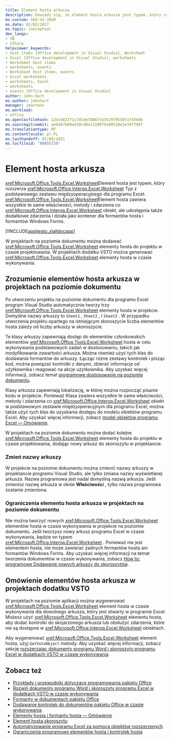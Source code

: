 ```yaml
---
title: Element hosta arkusza
description: Dowiedz się, że element hosta arkusza jest typem, który rozszerza typ arkusza z podstawowego zestawu międzyoperacyjnego dla programu Excel.
ms.custom: SEO-VS-2020
ms.date: 02/02/2017
ms.topic: conceptual
dev_langs:
- VB
- CSharp
helpviewer_keywords:
- host items [Office development in Visual Studio], Worksheet
- Excel [Office development in Visual Studio], worksheets
- Worksheet host items
- worksheets, events
- Worksheet host items, events
- Excel worksheets
- worksheets, Excel
- worksheets
- events [Office development in Visual Studio]
author: John-Hart
ms.author: johnhart
manager: jmartens
ms.workload:
- office
ms.openlocfilehash: 12dc0823f1c7d1eb78867cb3529f955851f45b66
ms.sourcegitcommit: ae6d47b09a439cd0e13180f5e89510e3e347fd47
ms.translationtype: MT
ms.contentlocale: pl-PL
ms.lasthandoff: 02/08/2021
ms.locfileid: "99955739"
---
```

# <a name="worksheet-host-item"></a>Element hosta arkusza
  <xref:Microsoft.Office.Tools.Excel.Worksheet>Element hosta jest typem, który rozszerza <xref:Microsoft.Office.Interop.Excel.Worksheet> Typ z podstawowego zestawu międzyoperacyjnego dla programu Excel. <xref:Microsoft.Office.Tools.Excel.Worksheet>Element hosta zawiera wszystkie te same właściwości, metody i zdarzenia co <xref:Microsoft.Office.Interop.Excel.Worksheet> obiekt, ale udostępnia także dodatkowe zdarzenia i działa jako kontener dla formantów hosta i formantów Windows Forms.

 [!INCLUDE[appliesto_xlalldocapp](../vsto/includes/appliesto-xlalldocapp-md.md)]

 W projektach na poziomie dokumentu można dodawać <xref:Microsoft.Office.Tools.Excel.Worksheet> elementy hosta do projektu w czasie projektowania. W projektach dodatku VSTO można generować <xref:Microsoft.Office.Tools.Excel.Worksheet> elementy hosta w czasie wykonywania.

## <a name="understand-worksheet-host-items-in-document-level-projects"></a>Zrozumienie elementów hosta arkusza w projektach na poziomie dokumentu
 Po utworzeniu projektu na poziomie dokumentu dla programu Excel program Visual Studio automatycznie tworzy trzy <xref:Microsoft.Office.Tools.Excel.Worksheet> elementy hosta w projekcie. Domyślne nazwy arkuszy to `Sheet1` , `Sheet2` , i `Sheet3` . W przypadku utworzenia projektu opartego na istniejącym skoroszycie liczba elementów hosta zależy od liczby arkuszy w skoroszycie.

 Te klasy arkuszy zapewniają dostęp do elementów członkowskich elementów <xref:Microsoft.Office.Tools.Excel.Worksheet> hosta w celu wykonywania podstawowych zadań w dostosowaniu, takich jak modyfikowanie zawartości arkusza. Można również użyć tych klas do dodawania formantów do arkuszy. Łącząc różne zestawy kontrolek i pisząc kod, można powiązać kontrolki z danymi, zbierać informacje od użytkownika i reagować na akcje użytkownika. Aby uzyskać więcej informacji, zobacz temat [programowe dostosowanie na poziomie dokumentu](../vsto/programming-document-level-customizations.md).

 Klasy arkusza zapewniają lokalizację, w której można rozpocząć pisanie kodu w projekcie. Ponieważ Klasa zawiera wszystkie te same właściwości, metody i zdarzenia co <xref:Microsoft.Office.Interop.Excel.Worksheet> obiekt w podstawowym zestawie międzyoperacyjnym dla programu Excel, można także użyć tych klas do uzyskania dostępu do modelu obiektów programu Excel. Aby uzyskać więcej informacji, zobacz [model obiektów programu Excel — Omówienie](../vsto/excel-object-model-overview.md).

 W projektach na poziomie dokumentu można dodać kolejne <xref:Microsoft.Office.Tools.Excel.Worksheet> elementy hosta do projektu w czasie projektowania, dodając nowy arkusz do skoroszytu w projektancie.

### <a name="rename-worksheets"></a>Zmień nazwy arkuszy
 W projekcie na poziomie dokumentu można zmienić nazwy arkuszy w projektancie programu Visual Studio, ale tylko zmiana nazwy wyświetlanej arkusza. Nazwa programowa jest nadal domyślną nazwą arkusza. Jeśli zmienisz nazwę arkusza w oknie **Właściwości** , tylko nazwa programowa zostanie zmieniona.

### <a name="limitations-of-the-worksheet-host-item-in-document-level-projects"></a>Ograniczenia elementu hosta arkusza w projektach na poziomie dokumentu
 Nie można tworzyć nowych <xref:Microsoft.Office.Tools.Excel.Worksheet> elementów hosta w czasie wykonywania w projekcie na poziomie dokumentu. Jeśli tworzysz nowy arkusz programu Excel w czasie wykonywania, będzie on typem <xref:Microsoft.Office.Interop.Excel.Worksheet> . Ponieważ nie jest elementem hosta, nie może zawierać żadnych formantów hosta ani formantów Windows Forms. Aby uzyskać więcej informacji na temat tworzenia dokumentów w czasie wykonywania, zobacz [How to: programowe Dodawanie nowych arkuszy do skoroszytów](../vsto/how-to-programmatically-add-new-worksheets-to-workbooks.md).

## <a name="understand-worksheet-host-items-in-vsto-add-in-projects"></a>Omówienie elementów hosta arkusza w projektach dodatku VSTO
 W projektach na poziomie aplikacji można wygenerować <xref:Microsoft.Office.Tools.Excel.Worksheet> element hosta w czasie wykonywania dla dowolnego arkusza, który jest otwarty w programie Excel. Możesz użyć <xref:Microsoft.Office.Tools.Excel.Worksheet> elementu hosta, aby dodać kontrolki do skojarzonego arkusza lub obsłużyć zdarzenia, które nie są dostępne w <xref:Microsoft.Office.Interop.Excel.Worksheet> obiektach.

 Aby wygenerować <xref:Microsoft.Office.Tools.Excel.Worksheet> element hosta, użyj `GetVstoObject` metody. Aby uzyskać więcej informacji, zobacz sekcję [rozszerzając dokumenty programu Word i skoroszyty programu Excel w dodatkach VSTO w czasie wykonywania](../vsto/extending-word-documents-and-excel-workbooks-in-vsto-add-ins-at-run-time.md).

## <a name="see-also"></a>Zobacz też
- [Przykłady i przewodniki dotyczące programowania pakietu Office](../vsto/office-development-samples-and-walkthroughs.md)
- [Rozwiń dokumenty programu Word i skoroszyty programu Excel w dodatkach VSTO w czasie wykonywania](../vsto/extending-word-documents-and-excel-workbooks-in-vsto-add-ins-at-run-time.md)
- [Formanty w dokumentach pakietu Office](../vsto/controls-on-office-documents.md)
- [Dodawanie kontrolek do dokumentów pakietu Office w czasie wykonywania](../vsto/adding-controls-to-office-documents-at-run-time.md)
- [Elementy hosta i formanty hosta — Omówienie](../vsto/host-items-and-host-controls-overview.md)
- [Element hosta skoroszytu](../vsto/workbook-host-item.md)
- [Automatyzowanie programu Excel za pomocą obiektów rozszerzonych](../vsto/automating-excel-by-using-extended-objects.md)
- [Ograniczenia programowe elementów hosta i kontrolek hosta](../vsto/programmatic-limitations-of-host-items-and-host-controls.md)
